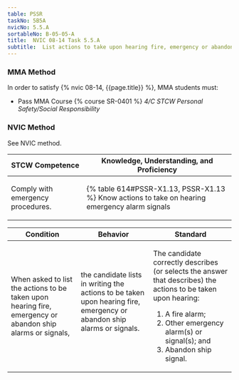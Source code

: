 ```yaml
---
table: PSSR
taskNo: 5B5A
nvicNo: 5.5.A 
sortableNo: B-05-05-A
title:  NVIC 08-14 Task 5.5.A
subtitle:  List actions to take upon hearing fire, emergency or abandon ship signals
---
```



### MMA Method

In order to satisfy  {% nvic 08-14, {{page.title}}  %}, MMA students must:

* Pass MMA Course {% course SR-0401 %}  *4/C STCW Personal Safety/Social Responsibility*


### NVIC Method

<a onclick="togglevisibility('nvic_methods')" >See NVIC method.</a>

<div id='nvic_methods' class='hide'>

<table>
<thead>
<tr>
<th class='forty'> STCW Competence </th>
<th class='sixty'> Knowledge, Understanding, and Proficiency </th>
</tr>
</thead>




<tbody>
<tr><td markdown='1'>

Comply with emergency procedures.

</td><td markdown='1'>

{% table 614#PSSR-X1.13, PSSR-X1.13 %} Know actions to take on hearing emergency alarm signals

</td></tr>


</tbody>
</table>


<table>
<thead>
<tr><th class='twenty'>  Condition </th><th class='twenty'> Behavior </th><th  class='sixty'>Standard </th></tr>
</thead>
<tbody >



<tr><td markdown='1'>

When asked to list the actions to be taken upon hearing fire, emergency or abandon ship alarms or signals,

</td><td markdown='1'>

the candidate lists in writing the actions to be taken upon hearing fire, emergency or abandon ship alarms or signals.

<br>

<div class="tooltip" markdown='1'>



</div>


</td><td markdown='1'>

The candidate correctly describes (or selects the answer that describes) the actions to be taken upon hearing:
 
1. A fire alarm; 
2. Other emergency alarm(s) or signal(s); and 
3. Abandon ship signal.

</td></tr>
</tbody>
</table>
</div>
